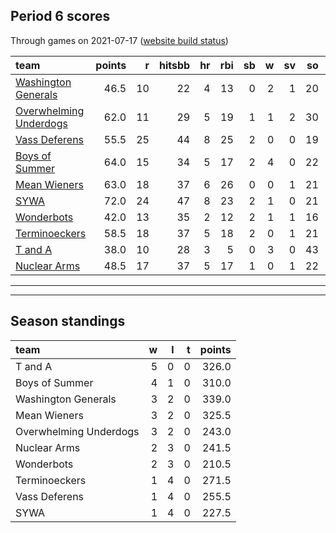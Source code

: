 

## Period 6 scores

Through games on 2021-07-17 ([website build status](https://github.com/brian-bot/pl-site/actions))


|team                                              | points|  r| hitsbb| hr| rbi| sb|  w| sv| so|   era|  whip|
|:-------------------------------------------------|------:|--:|------:|--:|---:|--:|--:|--:|--:|-----:|-----:|
|[Washington Generals](./washingtongenerals)       |   46.5| 10|     22|  4|  13|  0|  2|  1| 20| 2.500| 0.722|
|[Overwhelming Underdogs](./overwhelmingunderdogs) |   62.0| 11|     29|  5|  19|  1|  1|  2| 30| 3.904| 0.940|
|[Vass Deferens](./vassdeferens)                   |   55.5| 25|     44|  8|  25|  2|  0|  0| 19| 6.045| 1.612|
|[Boys of Summer](./boysofsummer)                  |   64.0| 15|     34|  5|  17|  2|  4|  0| 22| 1.871| 1.010|
|[Mean Wieners](./meanwieners)                     |   63.0| 18|     37|  6|  26|  0|  0|  1| 21| 2.700| 1.020|
|[SYWA](./sywa)                                    |   72.0| 24|     47|  8|  23|  2|  1|  0| 21| 0.643| 1.286|
|[Wonderbots](./wonderbots)                        |   42.0| 13|     35|  2|  12|  2|  1|  1| 16| 4.959| 1.224|
|[Terminoeckers](./terminoeckers)                  |   58.5| 18|     37|  5|  18|  2|  0|  1| 21| 3.971| 1.191|
|[T and A](./tanda)                                |   38.0| 10|     28|  3|   5|  0|  3|  0| 43| 3.857| 1.347|
|[Nuclear Arms](./nucleararms)                     |   48.5| 17|     37|  5|  17|  1|  0|  1| 22| 7.269| 1.327|

* * *
* * *

## Season standings


|team                   |  w|  l|  t| points|
|:----------------------|--:|--:|--:|------:|
|T and A                |  5|  0|  0|  326.0|
|Boys of Summer         |  4|  1|  0|  310.0|
|Washington Generals    |  3|  2|  0|  339.0|
|Mean Wieners           |  3|  2|  0|  325.5|
|Overwhelming Underdogs |  3|  2|  0|  243.0|
|Nuclear Arms           |  2|  3|  0|  241.5|
|Wonderbots             |  2|  3|  0|  210.5|
|Terminoeckers          |  1|  4|  0|  271.5|
|Vass Deferens          |  1|  4|  0|  255.5|
|SYWA                   |  1|  4|  0|  227.5|


